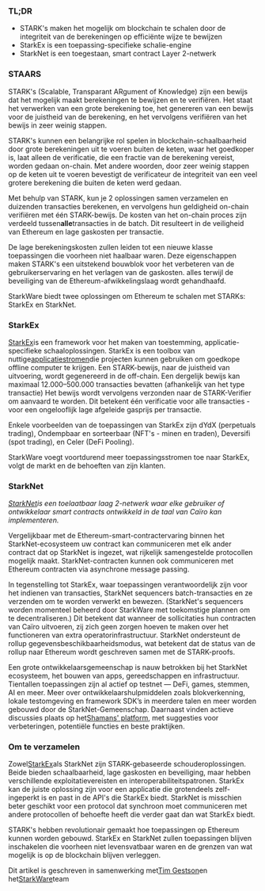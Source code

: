 ### TL;DR

* STARK's maken het mogelijk om blockchain te schalen door de integriteit van de berekeningen op efficiënte wijze te bewijzen
* StarkEx is een toepassing-specifieke schalie-engine
* StarkNet is een toegestaan, smart contract Layer 2-netwerk

### **STAARS**

STARK's (Scalable, Transparant ARgument of Knowledge) zijn een bewijs dat het mogelijk maakt berekeningen te bewijzen en te verifiëren. Het staat het verwerken van een grote berekening toe, het genereren van een bewijs voor de juistheid van de berekening, en het vervolgens verifiëren van het bewijs in zeer weinig stappen.

STARK's kunnen een belangrijke rol spelen in blockchain-schaalbaarheid door grote berekeningen uit te voeren buiten de keten, waar het goedkoper is, laat alleen de verificatie, die een fractie van de berekening vereist, worden gedaan on-chain. Met andere woorden, door zeer weinig stappen op de keten uit te voeren bevestigt de verificateur de integriteit van een veel grotere berekening die buiten de keten werd gedaan.

Met behulp van STARK, kun je 2 oplossingen samen verzamelen en duizenden transacties berekenen, en vervolgens hun geldigheid on-chain verifiëren met één STARK-bewijs. De kosten van het on-chain proces zijn verdeeld tussen**alle**transacties in de batch. Dit resulteert in de veiligheid van Ethereum en lage gaskosten per transactie.

De lage berekeningskosten zullen leiden tot een nieuwe klasse toepassingen die voorheen niet haalbaar waren. Deze eigenschappen maken STARK's een uitstekend bouwblok voor het verbeteren van de gebruikerservaring en het verlagen van de gaskosten. alles terwijl de beveiliging van de Ethereum-afwikkelingslaag wordt gehandhaafd.

StarkWare biedt twee oplossingen om Ethereum te schalen met STARKs: StarkEx en StarkNet.

### **StarkEx**

[StarkEx](https://starkware.co/starkex/)is een framework voor het maken van toestemming, applicatie-specifieke schaaloplossingen. StarkEx is een toolbox van nuttige[applicatiestromen](https://docs.starkware.co/starkex-v4/starkex-deep-dive/regular-flows)die projecten kunnen gebruiken om goedkope offline computer te krijgen. Een STARK-bewijs, naar de juistheid van uitvoering, wordt gegenereerd in de off-chain. Een dergelijk bewijs kan maximaal 12.000–500.000 transacties bevatten (afhankelijk van het type transactie) Het bewijs wordt vervolgens verzonden naar de STARK-Verifier om aanvaard te worden. Dit betekent één verificatie voor alle transacties - voor een ongelooflijk lage afgeleide gasprijs per transactie.

Enkele voorbeelden van de toepassingen van StarkEx zijn dYdX (perpetuals trading), Ondempbaar en sorteerbaar (NFT's - minen en traden), Deversifi (spot trading), en Celer (DeFi Pooling).

StarkWare voegt voortdurend meer toepassingsstromen toe naar StarkEx, volgt de markt en de behoeften van zijn klanten.

### **StarkNet**

*[StarkNet](https://starkware.co/starknet/)is een toelaatbaar laag 2-netwerk waar elke gebruiker of ontwikkelaar smart contracts ontwikkeld in de taal van Caïro kan implementeren.*

Vergelijkbaar met de Ethereum-smart-contractervaring binnen het StarkNet-ecosysteem uw contract kan communiceren met elk ander contract dat op StarkNet is ingezet, wat rijkelijk samengestelde protocollen mogelijk maakt. StarkNet-contracten kunnen ook communiceren met Ethereum contracten via asynchrone message passing.

In tegenstelling tot StarkEx, waar toepassingen verantwoordelijk zijn voor het indienen van transacties, StarkNet sequencers batch-transacties en ze verzenden om te worden verwerkt en bewezen. (StarkNet's sequencers worden momenteel beheerd door StarkWare met toekomstige plannen om te decentraliseren.) Dit betekent dat wanneer de sollicitaties hun contracten van Caïro uitvoeren, zij zich geen zorgen hoeven te maken over het functioneren van extra operatorinfrastructuur. StarkNet ondersteunt de rollup gegevensbeschikbaarheidsmodus, wat betekent dat de status van de rollup naar Ethereum wordt geschreven samen met de STARK-proofs.

Een grote ontwikkelaarsgemeenschap is nauw betrokken bij het StarkNet ecosysteem, het bouwen van apps, gereedschappen en infrastructuur. Tientallen toepassingen zijn al actief op testnet — DeFi, games, stemmen, AI en meer. Meer over ontwikkelaarshulpmiddelen zoals blokverkenning, lokale testomgeving en framework SDK’s in meerdere talen en meer worden gebouwd door de StarkNet-Gemeenschap. Daarnaast vinden actieve discussies plaats op het[Shamans' platform](https://community.starknet.io/), met suggesties voor verbeteringen, potentiële functies en beste praktijken.

### **Om te verzamelen**

Zowel[StarkEx](https://youtu.be/P-qoPVoneQA)als StarkNet zijn STARK-gebaseerde schouderoplossingen. Beide bieden schaalbaarheid, lage gaskosten en beveiliging, maar hebben verschillende exploitatievereisten en interoperabiliteitspatronen. StarkEx kan de juiste oplossing zijn voor een applicatie die grotendeels zelf-ingeperkt is en past in de API's die StarkEx biedt. StarkNet is misschien beter geschikt voor een protocol dat synchroon moet communiceren met andere protocollen of behoefte heeft die verder gaat dan wat StarkEx biedt.

STARK's hebben revolutionair gemaakt hoe toepassingen op Ethereum kunnen worden gebouwd. StarkEx en StarkNet zullen toepassingen blijven inschakelen die voorheen niet levensvatbaar waren en de grenzen van wat mogelijk is op de blockchain blijven verleggen.

Dit artikel is geschreven in samenwerking met[Tim Gestson](https://twitter.com/IcemanTim)en het[StarkWare](https://starkware.co/)team